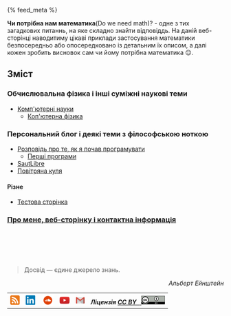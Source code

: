 {% feed_meta %} 
<link rel="shortcut icon" type="image/x-icon" href="favicon.ico">

__Чи потрібна нам математика__(Do we need math)? -  одне з тих загадкових питаннь, на яке складно знайти відповіддь. На даній веб-сторінці наводитиму цікаві приклади застосування математики безпосередньо або опосередковано із детальним їх описом, а далі кожен зробить висновок сам чи йому потрібна математика :relieved:.

## Зміст

### Обчислювальна фізика і інші суміжні наукові теми

- [Комп'ютерні науки](ComputerScience/WhatToLearn.md)
     - [Коп'ютерна фізика](ComputationalPhysics/intro.md)

### Персональний блог і деякі теми з філософською ноткою

  - [Розповідь про те, як я почав програмувати](PersonalBlog/hello-world.md)
     - [Перші програми](PersonalBlog/algo-programs.md)
  - [SautLibre](PersonalBlog/saut-libre-parkour-team.md)
  - [Повітряна куля](PersonalBlog/hot_air_baloon.md)

#### Різне

  - [Тестова сторінка](Test/Test.md)

### [Про мене, веб-сторінку і контактна інформація](about.md)

<br>
<br>
<br>
<br>

> Досвід — єдине джерело знань.

<div align="right">
  <i>Альберт Ейнштейн</i>
</div>

<table>
  <tr>
    <th>
      <a href="/feed.xml" target="_blank">
        <img height="22" width="22" alt="RSS" src="./images/rss-icon.png"> 
      </a>
    </th>
    <th>
      <a href="https://www.linkedin.com/in/oleg-kmechak/" target="_blank">
        <img height="22" width="25" alt="Linkedin профіль" src="./images/linkedin-icon.png"> 
      </a>
    </th>
    <th>
     <a href="https://soundcloud.com/rain_must_fall" target="_blank">
      <img height="25" width="25" alt="SoundCloud профіль" src="./images/soundcloud-icon.png">
     </a>
    </th>
    <th>
      <a href="https://www.youtube.com/c/OlegFedyna" target="_blank">
        <img height="25" width="25" alt="YouTube профіль" src="./images/youtube-icon.png">
      </a>
    </th> 
    <th>
      <a href="mailto:oleg.kmechak@gmail.com">
        <img height="15" width="20" alt="Gmail профіль" src="./images/gmail-icon.png">
      </a>
    </th>
    <th align="right">
      <i>Ліцензія <a href="https://creativecommons.org/licenses/by/3.0/" target="_blank"><b>CC BY &nbsp;</b>
      <img height="20" width="55" alt="Gmail профіль" src="./images/cc-by-icon.png"></a></i>
    </th>
  </tr>
</table> 